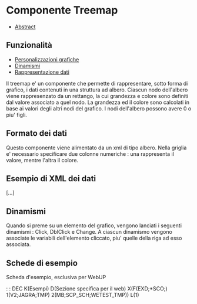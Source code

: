 # Componente Treemap

- [Abstract](Sorgenti/DOC/TA/B£AMO/LOCTMP_F00)

## Funzionalità
- [Personalizzazioni grafiche](Sorgenti/DOC/TA/B£AMO/LOCTMP_F01)
- [Dinamismi](Sorgenti/DOC/TA/B£AMO/LOCTMP_F02)
- [Rappresentazione dati](Sorgenti/DOC/TA/B£AMO/LOCTMP_F03)

Il treemap e' un componente che permette di rappresentare, sotto forma di grafico, i dati contenuti in una struttura ad albero.
Ciascun nodo dell'albero viene rappresenzato da un rettango, la cui grandezza e colore sono definiti dal valore associato a quel nodo. La grandezza ed il colore sono calcolati in base ai valori degli altri nodi del grafico.
I nodi dell'albero possono avere 0 o piu' figli.

## Formato dei dati
Questo componente viene alimentato da un xml di tipo albero.
Nella griglia e' necessario specificare due colonne numeriche :  una rappresenta il valore, mentre l'altra il colore.

## Esempio di XML dei dati
<Griglia>
  <Colonna Cod="VAL" Txt="Valore" Tip="" Lun="50" IO="B" Ogg="NR" />
  <Colonna Cod="COL" Txt="Colore" Tip="" Lun="50" IO="B" Ogg="NR" />
</Griglia>
<Oggetto Nome="" Tipo="" Parametro="" Codice="Globale" Testo="" Fld="0|0" Leaf="">
  <Oggetto Nome="" Tipo="" Parametro="" Codice="America" Testo="" Fld="0|0" Leaf="">
    <Oggetto Nome="" Tipo="" Parametro="" Codice="Brazil" Testo="" Fld="11|10" Leaf="" />
    <Oggetto Nome="" Tipo="" Parametro="" Codice="USA" Testo="" Fld="52|31" Leaf="" />
    <Oggetto Nome="" Tipo="" Parametro="" Codice="Mexico" Testo="" Fld="24|12" Leaf="" />
    <Oggetto Nome="" Tipo="" Parametro="" Codice="Canada" Testo="" Fld="16|-23" Leaf="" />
  </Oggetto>

  [...]
</Oggetto>

## Dinamismi
Quando si preme su un elemento del grafico, vengono lanciati i seguenti dinamismi :  Click, DblClick e Change.
A ciascun dinamismo vengono associate le variabili dell'elemento cliccato, piu' quelle della riga ad esso associata.

## Schede di esempio
Scheda d'esempio, esclusiva per WebUP

 :  : DEC K(Esempi) D(Sezione specifica per il web) X(F(EXD;\*SCO;) 1(V2;JAGRA;TMP) 2(MB;SCP_SCH;WETEST_TMP)) L(1)
